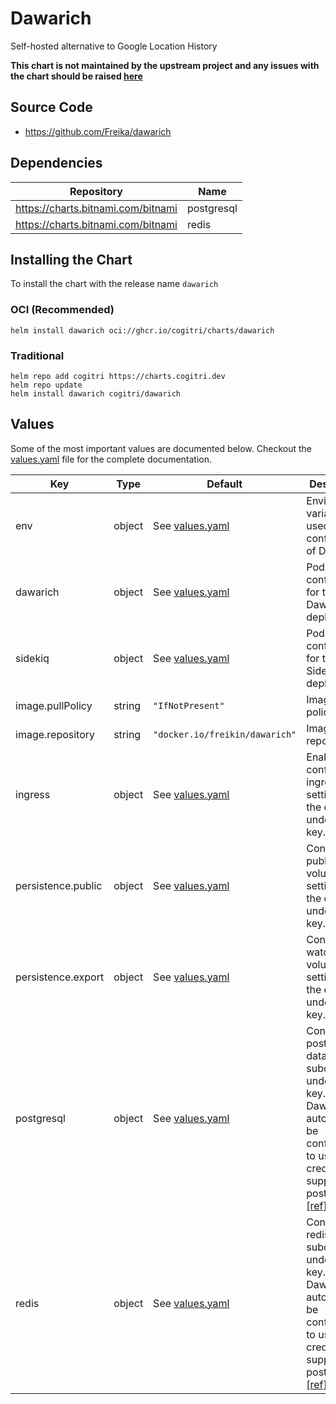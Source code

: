 # Dawarich

Self-hosted alternative to Google Location History

**This chart is not maintained by the upstream project and any issues with the chart should be raised
[here](https://github.com/Cogitri/charts/issues/new)**

## Source Code

* <https://github.com/Freika/dawarich>

## Dependencies

| Repository                           | Name       |
| ------------------------------------ | ---------- |
| <https://charts.bitnami.com/bitnami> | postgresql |
| <https://charts.bitnami.com/bitnami> | redis      |

## Installing the Chart

To install the chart with the release name `dawarich`

### OCI (Recommended)

```console
helm install dawarich oci://ghcr.io/cogitri/charts/dawarich
```

### Traditional

```console
helm repo add cogitri https://charts.cogitri.dev
helm repo update
helm install dawarich cogitri/dawarich
```

## Values

Some of the most important values are documented below. Checkout the [values.yaml](./values.yaml) file for the complete documentation.

| Key                | Type   | Default                          | Description                                                                                                                                                                                                             |
| ------------------ | ------ | -------------------------------- | ----------------------------------------------------------------------------------------------------------------------------------------------------------------------------------------------------------------------- |
| env                | object | See [values.yaml](./values.yaml) | Environment variables used for configuration of Dawarich                                                                                                                                                                |
| dawarich           | object | See [values.yaml](./values.yaml) | Pod configuration for the Dawarich deployment                                                                                                                                                                           |
| sidekiq            | object | See [values.yaml](./values.yaml) | Pod configuration for the Sidekiq deployment                                                                                                                                                                            |
| image.pullPolicy   | string | `"IfNotPresent"`                 | Image pull policy                                                                                                                                                                                                       |
| image.repository   | string | `"docker.io/freikin/dawarich"`   | Image repository                                                                                                                                                                                                        |
| ingress            | object | See [values.yaml](./values.yaml) | Enable and configure ingress settings for the chart under this key.                                                                                                                                                     |
| persistence.public | object | See [values.yaml](./values.yaml) | Configure public volume settings for the chart under this key.                                                                                                                                                          |
| persistence.export | object | See [values.yaml](./values.yaml) | Configure watched volume settings for the chart under this key.                                                                                                                                                         |
| postgresql         | object | See [values.yaml](./values.yaml) | Configure postgresql database subchart under this key. Dawarich will automatically be configured to use the credentials supplied to postgresql. [[ref]](https://github.com/bitnami/charts/tree/main/bitnami/postgresql) |
| redis              | object | See [values.yaml](./values.yaml) | Configure redis subchart under this key. Dawarich will automatically be configured to use the credentials supplied to postgresql. [[ref]](https://github.com/bitnami/charts/tree/main/bitnami/redis)                    |
